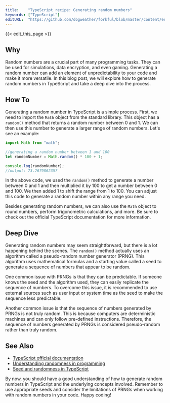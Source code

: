 ```yaml
---
title:    "TypeScript recipe: Generating random numbers"
keywords: ["TypeScript"]
editURL:  "https://github.com/dogweather/forkful/blob/master/content/en/typescript/generating-random-numbers.md"
---
```


{{< edit_this_page >}}

## Why

Random numbers are a crucial part of many programming tasks. They can be used for simulations, data encryption, and even gaming. Generating a random number can add an element of unpredictability to your code and make it more versatile. In this blog post, we will explore how to generate random numbers in TypeScript and take a deep dive into the process.

## How To

Generating a random number in TypeScript is a simple process. First, we need to import the `Math` object from the standard library. This object has a `random()` method that returns a random number between 0 and 1. We can then use this number to generate a larger range of random numbers. Let's see an example:

```TypeScript
import Math from "math";

//generating a random number between 1 and 100
let randomNumber = Math.random() * 100 + 1;

console.log(randomNumber);
//output: 73.2679862357
```

In the above code, we used the `random()` method to generate a number between 0 and 1 and then multiplied it by 100 to get a number between 0 and 100. We then added 1 to shift the range from 1 to 100. You can adjust this code to generate a random number within any range you need.

Besides generating random numbers, we can also use the `Math` object to round numbers, perform trigonometric calculations, and more. Be sure to check out the official TypeScript documentation for more information.

## Deep Dive

Generating random numbers may seem straightforward, but there is a lot happening behind the scenes. The `random()` method actually uses an algorithm called a pseudo-random number generator (PRNG). This algorithm uses mathematical formulas and a starting value called a seed to generate a sequence of numbers that appear to be random.

One common issue with PRNGs is that they can be predictable. If someone knows the seed and the algorithm used, they can easily replicate the sequence of numbers. To overcome this issue, it is recommended to use external sources such as user input or system time as the seed to make the sequence less predictable.

Another common issue is that the sequence of numbers generated by PRNGs is not truly random. This is because computers are deterministic machines and can only follow pre-defined instructions. Therefore, the sequence of numbers generated by PRNGs is considered pseudo-random rather than truly random.

## See Also

- [TypeScript official documentation](https://www.typescriptlang.org/docs/)
- [Understanding randomness in programming](https://medium.com/@saniyusuf/understanding-randomness-in-javascript-c9ba0bf2e4f2)
- [Seed and randomness in TypeScript](https://maturitas.me/seed-and-randomness-in-typescript/)

By now, you should have a good understanding of how to generate random numbers in TypeScript and the underlying concepts involved. Remember to use appropriate seeds and consider the limitations of PRNGs when working with random numbers in your code. Happy coding!